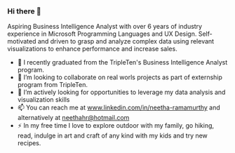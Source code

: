 ### Hi there 👋
Aspiring Business Intelligence Analyst with over 6 years of industry experience in Microsoft Programming Languages and UX Design. Self-motivated and driven to grasp and analyze complex data using relevant visualizations to enhance performance and increase sales.
<!--
**neethahra/neethahra** is a ✨ _special_ ✨ repository because its `README.md` (this file) appears on your GitHub profile.

Here are some ideas to get you started: -->

- 🔭 I recently graduated from the TripleTen's Business Intelligence Analyst program.
- 👯 I’m looking to collaborate on real worls projects as part of externship program from TripleTen.
- 🤔 I’m actively looking for opportunities to leverage my data analysis and visualization skills
- 📫 You can reach me at www.linkedin.com/in/neetha-ramamurthy and alternatively at neethahr@hotmail.com
- ⚡ In my free time I love to explore outdoor with my family, go hiking, read, indulge in art and craft of any kind with my kids and try new recipes.
